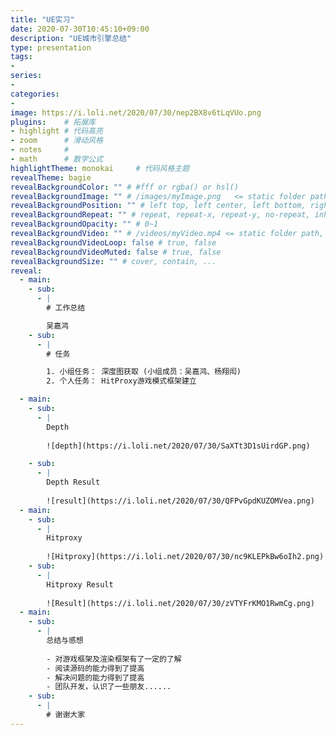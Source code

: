 ```yaml
---
title: "UE实习"
date: 2020-07-30T10:45:10+09:00
description: "UE城市引擎总结"
type: presentation
tags:
-
series:
-
categories:
-
image: https://i.loli.net/2020/07/30/nep2BX8v6tLqVUo.png
plugins:	# 拓展库
- highlight	# 代码高亮
- zoom		# 滑动风格
- notes		# 
- math		# 数学公式
highlightTheme: monokai		# 代码风格主题
revealTheme: bagie
revealBackgroundColor: "" # #fff or rgba() or hsl()
revealBackgroundImage: "" # /images/myImage.png   <= static folder path
revealBackgroundPosition: "" # left top, left center, left bottom, right top, right center ...
revealBackgroundRepeat: "" # repeat, repeat-x, repeat-y, no-repeat, inherit
revealBackgroundOpacity: "" # 0~1
revealBackgroundVideo: "" # /videos/myVideo.mp4 <= static folder path, A single video source, or a comma separated list of video sources.
revealBackgroundVideoLoop: false # true, false
revealBackgroundVideoMuted: false # true, false
revealBackgroundSize: "" # cover, contain, ...
reveal: 
  - main:    
    - sub: 
      - | 
        # 工作总结

        吴嘉鸿
    - sub: 
      - | 
        # 任务

        1. 小组任务： 深度图获取 (小组成员：吴嘉鸿、杨翔闳)
        2. 个人任务： HitProxy游戏模式框架建立

  - main:    
    - sub: 
      - | 
        Depth
        
        ![depth](https://i.loli.net/2020/07/30/SaXTt3D1sUirdGP.png)

    - sub: 
      - | 
        Depth Result
        
        ![result](https://i.loli.net/2020/07/30/QFPvGpdKUZOMVea.png)
  - main:
    - sub: 
      - |
        Hitproxy
        
        ![Hitproxy](https://i.loli.net/2020/07/30/nc9KLEPkBw6oIh2.png)
    - sub: 
      - |
        Hitproxy Result
        
        ![Result](https://i.loli.net/2020/07/30/zVTYFrKMO1RwmCg.png)
  - main:
    - sub: 
      - |
        总结与感想
        
        - 对游戏框架及渲染框架有了一定的了解
        - 阅读源码的能力得到了提高
        - 解决问题的能力得到了提高
        - 团队开发，认识了一些朋友......
    - sub: 
      - |
        # 谢谢大家
---
```


